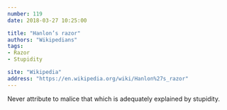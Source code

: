 ```yaml
---
number: 119
date: 2018-03-27 10:25:00

title: "Hanlon’s razor"
authors: "Wikipedians"
tags:
- Razor
- Stupidity

site: "Wikipedia"
address: "https://en.wikipedia.org/wiki/Hanlon%27s_razor"
---
```


Never attribute to malice that which is adequately explained by stupidity.
